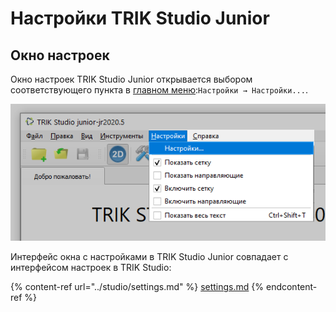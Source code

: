 # Настройки TRIK Studio Junior

## Окно настроек

Окно настроек TRIK Studio Junior открывается выбором соответствующего пункта в [главном меню](../studio/interface/main-menu.md#menu-settings):`Настройки → Настройки...`.

![](../.gitbook/assets/settings.png)

Интерфейс окна с настройками в TRIK Studio Junior совпадает с интерфейсом настроек в TRIK Studio:

{% content-ref url="../studio/settings.md" %}
[settings.md](../studio/settings.md)
{% endcontent-ref %}
